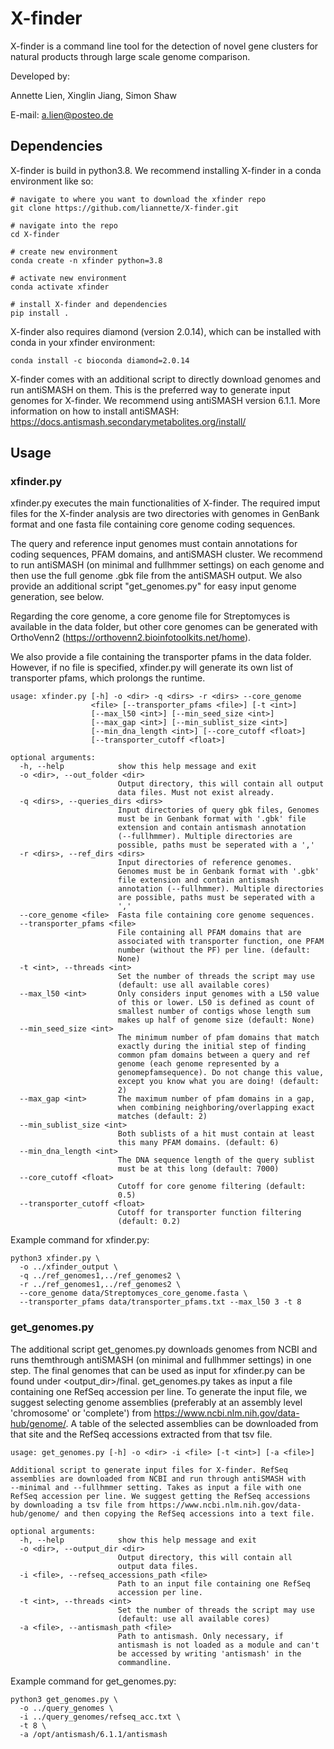 # X-finder
X-finder is a command line tool for the detection of novel gene clusters 
for natural products through large scale genome comparison.

Developed by:

Annette Lien, Xinglin Jiang, Simon Shaw

E-mail: a.lien@posteo.de


## Dependencies

X-finder is build in python3.8. We recommend installing X-finder in a conda 
environment like so:

```
# navigate to where you want to download the xfinder repo
git clone https://github.com/liannette/X-finder.git

# navigate into the repo
cd X-finder

# create new environment
conda create -n xfinder python=3.8

# activate new environment
conda activate xfinder

# install X-finder and dependencies
pip install .
```

X-finder also requires diamond (version 2.0.14), which can be installed 
with conda in your xfinder environment:
```
conda install -c bioconda diamond=2.0.14
```

X-finder comes with an additional script to directly download 
genomes and run antiSMASH on them. This is the preferred way to generate
input genomes for X-finder. We recommend using antiSMASH version 6.1.1. More information on how to install antiSMASH: https://docs.antismash.secondarymetabolites.org/install/ 




## Usage

### xfinder.py

xfinder.py executes the main functionalities of X-finder. The required imput files for the X-finder analysis are two directories with genomes in GenBank format and one fasta file containing core genome coding sequences. 

The query and reference input genomes must contain annotations for coding sequences, PFAM domains, and antiSMASH cluster. We recommend to run antiSMASH (on minimal and fullhmmer settings) on each genome and then use the full genome .gbk file from the antiSMASH output. We also provide an additional script "get_genomes.py" for easy input genome generation, see below.


Regarding the core genome, a core genome file for Streptomyces is available in the data folder, but other core genomes can be generated with OrthoVenn2 (https://orthovenn2.bioinfotoolkits.net/home). 

We also provide a file containing the transporter pfams in the data folder. However, if no file is specified, xfinder.py will generate its own list of transporter pfams, which prolongs the runtime.

```
usage: xfinder.py [-h] -o <dir> -q <dirs> -r <dirs> --core_genome
                  <file> [--transporter_pfams <file>] [-t <int>]
                  [--max_l50 <int>] [--min_seed_size <int>]
                  [--max_gap <int>] [--min_sublist_size <int>]
                  [--min_dna_length <int>] [--core_cutoff <float>]
                  [--transporter_cutoff <float>]

optional arguments:
  -h, --help            show this help message and exit
  -o <dir>, --out_folder <dir>
                        Output directory, this will contain all output
                        data files. Must not exist already.
  -q <dirs>, --queries_dirs <dirs>
                        Input directories of query gbk files, Genomes
                        must be in Genbank format with '.gbk' file
                        extension and contain antismash annotation
                        (--fullhmmer). Multiple directories are
                        possible, paths must be seperated with a ','
  -r <dirs>, --ref_dirs <dirs>
                        Input directories of reference genomes.
                        Genomes must be in Genbank format with '.gbk'
                        file extension and contain antismash
                        annotation (--fullhmmer). Multiple directories
                        are possible, paths must be seperated with a
                        ','
  --core_genome <file>  Fasta file containing core genome sequences.
  --transporter_pfams <file>
                        File containing all PFAM domains that are
                        associated with transporter function, one PFAM
                        number (without the PF) per line. (default:
                        None)
  -t <int>, --threads <int>
                        Set the number of threads the script may use
                        (default: use all available cores)
  --max_l50 <int>       Only considers input genomes with a L50 value
                        of this or lower. L50 is defined as count of
                        smallest number of contigs whose length sum
                        makes up half of genome size (default: None)
  --min_seed_size <int>
                        The minimum number of pfam domains that match
                        exactly during the initial step of finding
                        common pfam domains between a query and ref
                        genome (each genome represented by a
                        genomepfamsequence). Do not change this value,
                        except you know what you are doing! (default:
                        2)
  --max_gap <int>       The maximum number of pfam domains in a gap,
                        when combining neighboring/overlapping exact
                        matches (default: 2)
  --min_sublist_size <int>
                        Both sublists of a hit must contain at least
                        this many PFAM domains. (default: 6)
  --min_dna_length <int>
                        The DNA sequence length of the query sublist
                        must be at this long (default: 7000)
  --core_cutoff <float>
                        Cutoff for core genome filtering (default:
                        0.5)
  --transporter_cutoff <float>
                        Cutoff for transporter function filtering
                        (default: 0.2)
```

Example command for xfinder.py:
```
python3 xfinder.py \
  -o ../xfinder_output \
  -q ../ref_genomes1,../ref_genomes2 \
  -r ../ref_genomes1,../ref_genomes2 \
  --core_genome data/Streptomyces_core_genome.fasta \
  --transporter_pfams data/transporter_pfams.txt --max_l50 3 -t 8
```


### get_genomes.py

The additional script get_genomes.py downloads genomes from NCBI and runs themthrough antiSMASH (on minimal and fullhmmer settings) in one step. The final genomes that can be used as input for xfinder.py can be found under <output_dir>/final. get_genomes.py takes as input a file containing one RefSeq accession per line. To generate the input file, we suggest selecting genome assemblies (preferably at an assembly level 'chromosome' or 'complete') from https://www.ncbi.nlm.nih.gov/data-hub/genome/. A table of the selected assemblies can be downloaded from that site and the RefSeq accessions extracted from that tsv file. 

```
usage: get_genomes.py [-h] -o <dir> -i <file> [-t <int>] [-a <file>]

Additional script to generate input files for X-finder. RefSeq
assemblies are downloaded from NCBI and run through antiSMASH with
--minimal and --fullhmmer setting. Takes as input a file with one
RefSeq accession per line. We suggest getting the RefSeq accessions
by downloading a tsv file from https://www.ncbi.nlm.nih.gov/data-
hub/genome/ and then copying the RefSeq accessions into a text file.

optional arguments:
  -h, --help            show this help message and exit
  -o <dir>, --output_dir <dir>
                        Output directory, this will contain all
                        output data files.
  -i <file>, --refseq_accessions_path <file>
                        Path to an input file containing one RefSeq
                        accession per line.
  -t <int>, --threads <int>
                        Set the number of threads the script may use
                        (default: use all available cores)
  -a <file>, --antismash_path <file>
                        Path to antismash. Only necessary, if
                        antismash is not loaded as a module and can't
                        be accessed by writing 'antismash' in the
                        commandline.
```

Example command for get_genomes.py:
```
python3 get_genomes.py \
  -o ../query_genomes \
  -i ../query_genomes/refseq_acc.txt \
  -t 8 \
  -a /opt/antismash/6.1.1/antismash
```